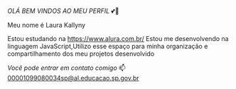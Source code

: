 *OLÁ* *BEM* *VINDOS* *AO* *MEU* *PERFIL* 💕💋

Meu nome é Laura Kallyny

Estou estudando na https://www.alura.com.br/ Estou me desenvolvendo na linguagem JavaScript,Utilizo esse espaço para minha organização e compartilhamento dos meu projetos desenvolvido

*Você* *pode* *entrar* *em* *contato* *comigo* 📫
00001099080034sp@al.educacao.sp.gov.br
